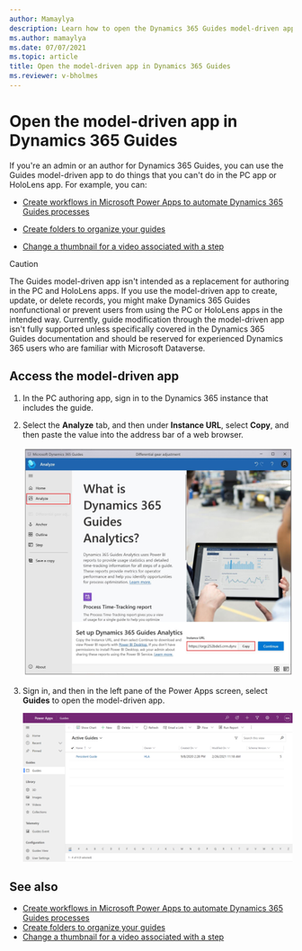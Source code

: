 ```yaml
---
author: Mamaylya
description: Learn how to open the Dynamics 365 Guides model-driven app if you're an admin or an author
ms.author: mamaylya
ms.date: 07/07/2021
ms.topic: article
title: Open the model-driven app in Dynamics 365 Guides
ms.reviewer: v-bholmes
---
```


# Open the model-driven app in Dynamics 365 Guides

If you're an admin or an author for Dynamics 365 Guides, you can use the Guides model-driven app to do things that you can't do in the PC app or HoloLens app. For example, you can:

- [Create workflows in Microsoft Power Apps to automate Dynamics 365 Guides processes](workflow-examples-overview.md)

- [Create folders to organize your guides](admin-create-folders.md)

- [Change a thumbnail for a video associated with a step](pc-app-add-media.md#change-a-video-thumbnail)

> [!CAUTION] 
> The Guides model-driven app isn't intended as a replacement for authoring in the PC and HoloLens apps. If you use the model-driven app to create, update, or delete records, you might make Dynamics 365 Guides nonfunctional or prevent users from using the PC or HoloLens apps in the intended way. Currently, guide modification through the model-driven app isn't fully supported unless specifically covered in the Dynamics 365 Guides documentation and should be reserved for experienced Dynamics 365 users who are familiar with Microsoft Dataverse.

## Access the model-driven app

1. In the PC authoring app, sign in to the Dynamics 365 instance that includes the guide.

2. Select the **Analyze** tab, and then under **Instance URL**, select **Copy**, and then paste the value into the address bar of a web browser.

    ![Instance URL value highlighted.](media/copy-instance-url.jpg "Instance URL value highlighted")

3. Sign in, and then in the left pane of the Power Apps screen, select **Guides** to open the model-driven app.

    ![Screen shot of Power Apps screen showing Guides model-driven app.](media/Guides-Hub.png "Screen shot of Power Apps screen showing Guides model-driven app")

## See also

- [Create workflows in Microsoft Power Apps to automate Dynamics 365 Guides processes](workflow-examples-overview.md)
- [Create folders to organize your guides](admin-create-folders.md)
- [Change a thumbnail for a video associated with a step](pc-app-add-media.md#change-a-video-thumbnail)
